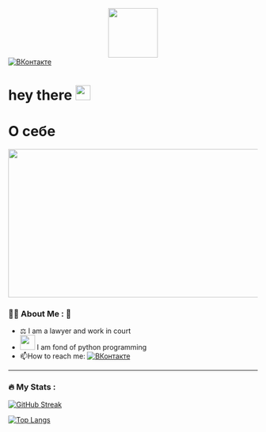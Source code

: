 <div id="header" align="center">
  <img src="https://media.giphy.com/media/Y0DAJ2yGFqzLEt01da/giphy.gif" width="100"/>
</div>

<div id="badges">
  <a href="your-ВКонтакте-URL">
    <img src="https://vk.com/id260482652?logo=https://icons8.ru/icon/13977/vk-comColor=white&style=for-the-badge" alt="ВКонтакте"/>
  </a>
 </div>

<img src="https://komarev.com/ghpvc/?username=Irina11971&style=flat-square&color=blue" alt=""/>
<h1>
  hey there
  <img src="https://media.giphy.com/media/hvRJCLFzcasrR4ia7z/giphy.gif" width="30px"/>
</h1>

# О себе

<div align="center">
  <img src="https://media.giphy.com/media/dWesBcTLavkZuG35MI/giphy.gif" width="600" height="300"/>
</div>

### :woman_technologist: About Me :	:hugs:

- :balance_scale: I am a lawyer and work in court 
- <img src="https://media.giphy.com/media/WUlplcMpOCEmTGBtBW/giphy.gif" width="30"> I am fond of python programming 
- :mailbox:How to reach me: [![ВКонтакте](https://vk.com/id260482652?style=flat&logo=https://icons8.ru/icon/13977/vk-comColor=white)](https://vk.com/id260482652)

---

### :fire: My Stats :

[![GitHub Streak](http://github-readme-streak-stats.herokuapp.com?user=Irina11971&theme=dark&background=000000)](https://git.io/streak-stats)

[![Top Langs](https://github-readme-stats.vercel.app/api/top-langs/?username=Irina11971&layout=compact&theme=vision-friendly-dark)](https://github.com/anuraghazra/github-readme-stats)









